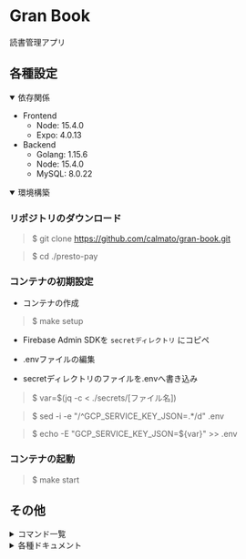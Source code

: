 # Gran Book

<!-- CI/CDのバッチを貼り付け -->
読書管理アプリ

## 各種設定

<!-- 使用するミドルウェア,言語のバージョン等記載 -->
<details open>
<summary>依存関係</summary>

* Frontend
  * Node: 15.4.0
  * Expo: 4.0.13
* Backend
  * Golang: 1.15.6
  * Node: 15.4.0
  * MySQL: 8.0.22

</details>

<!-- 環境構築手順を記載 -->
<details open>
<summary>環境構築</summary>

### リポジトリのダウンロード

> $ git clone https://github.com/calmato/gran-book.git

> $ cd ./presto-pay

### コンテナの初期設定

* コンテナの作成

> $ make setup

* Firebase Admin SDKを `secretディレクトリ` にコピペ

* .envファイルの編集

* secretディレクトリのファイルを.envへ書き込み

> $ var=$(jq -c < ./secrets/[ファイル名])

> $ sed -i -e "/^GCP_SERVICE_KEY_JSON=.*/d" .env

> $ echo -E "GCP_SERVICE_KEY_JSON=${var}" >> .env

### コンテナの起動

> $ make start

</details>

## その他

<!-- Makefileとしてまとめたコマンドを記載 -->
<details>
<summary>コマンド一覧</summary>

|      Commands      |              Description               |
| :----------------- | :------------------------------------- |
| make setup         | * 初回のみ実行                         |
| make build         | * コンテナの再構築                     |
| make install       | * コンテナ内にライブラリをインストール |
| make start         | * コンテナを起動                       |
| make start-native  | * ネイティブアプリ関連のコンテナを起動 |
| make start-admin   | * 管理者コンソール関連のコンテナを起動 |
| make start-api     | * API関連のコンテナを起動              |
| make start-swagger | * Swaggerのコンテナを起動              |
| make stop          | * コンテナの停止                       |
| make down          | * コンテナの削除                       |
| make logs          | * コンテナのログを取得                 |

</details>

<!-- docs配下のドキュメントをツリー型で記載 -->
<details>
<summary>各種ドキュメント</summary>

* [01_specification](./docs/01_specification/README.md)
* [02_design](./docs/02_design/README.md)
* [11_frontend](./docs/11_frontend/README.md)
  * [01_native](./docs/11_frontend/01_native/README.md)
  * [02_web](./docs/11_frontend/02_web/README.md)
    * [01_admin](./docs/11_frontend/02_web/01_admin/README.md)
* [12_backend](./docs/12_backend/README.md)
  * [01_design](./docs/12_backend/01_design/README.md)
  * [11_swagger](./docs/12_backend/11_swagger/README.md)
  * [12_protobuf](./docs/12_backend/12_protobuf/README.md)
  * [21_auth_api](./docs/12_backend/21_auth_api/README.md)
  * [22_user_api](./docs/12_backend/22_user_api/README.md)
  * [23_book_api](./docs/12_backend/23_book_api/README.md)
  * [24_store_api](./docs/12_backend/24_store_api/README.md)
  * [31_google_book_api](./docs/12_backend/31_google_book_api/README.md)
  * [32_stripe](./docs/12_backend/32_stripe/README.md)
* [13_database](./docs/13_database/README.md)
  * [01_user_db](./docs/13_database/01_user_db/README.md)
  * [02_book_db](./docs/13_database/02_book_db/README.md)
  * [03_store_db](./docs/13_database/03_store_db/README.md)
  * [11_auth_db](./docs/13_database/11_auth_db/README.md)
  * [12_message_db](./docs/13_database/12_message_db/README.md)
* [14_infrastructure](./docs/14_infrastructure/README.md)
  * [01_design](./docs/14_infrastructure/01_design/README.md)
  * [11_gcp](./docs/14_infrastructure/11_gcp/README.md)
  * [12_firebase](./docs/14_infrastructure/12_firebase/README.md)
  * [21_reverse-proxy](./docs/14_infrastructure/21_reverse-proxy/README.md)
  * [31_docker](./docs/14_infrastructure/31_docker/README.md)
  * [32_kubernetes](./docs/14_infrastructure/32_kubernetes/README.md)
  * [33_virtual_machine](./docs/14_infrastructure/33_virtual_machine/README.md)
  * [41_prometheus](./docs/14_infrastructure/41_prometheus/README.md)
  * [42_grafana](./docs/14_infrastructure/42_grafana/README.md)
  * [43_fluentd](./docs/14_infrastructure/43_fluentd/README.md)
  * [51_github-actions](./docs/14_infrastructure/51_github-actions/README.md)
  * [52_terraform](./docs/14_infrastructure/52_terraform/README.md)
* [99_other](./docs/99_other/README.md)
</details>
